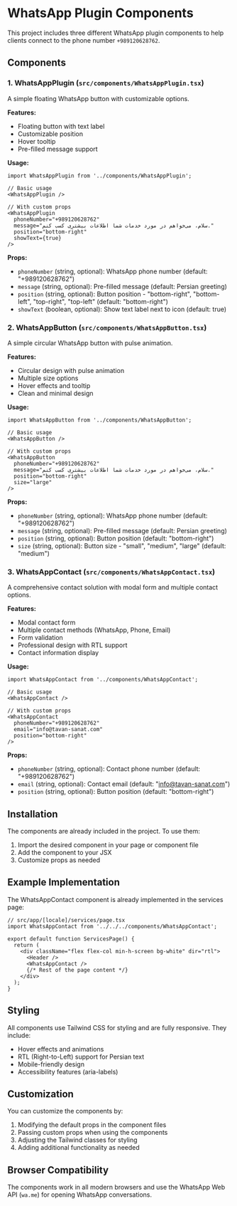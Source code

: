 # WhatsApp Plugin Components

This project includes three different WhatsApp plugin components to help clients connect to the phone number `+989120628762`.

## Components

### 1. WhatsAppPlugin (`src/components/WhatsAppPlugin.tsx`)
A simple floating WhatsApp button with customizable options.

**Features:**
- Floating button with text label
- Customizable position
- Hover tooltip
- Pre-filled message support

**Usage:**
```tsx
import WhatsAppPlugin from '../components/WhatsAppPlugin';

// Basic usage
<WhatsAppPlugin />

// With custom props
<WhatsAppPlugin 
  phoneNumber="+989120628762"
  message="سلام، می‌خواهم در مورد خدمات شما اطلاعات بیشتری کسب کنم."
  position="bottom-right"
  showText={true}
/>
```

**Props:**
- `phoneNumber` (string, optional): WhatsApp phone number (default: "+989120628762")
- `message` (string, optional): Pre-filled message (default: Persian greeting)
- `position` (string, optional): Button position - "bottom-right", "bottom-left", "top-right", "top-left" (default: "bottom-right")
- `showText` (boolean, optional): Show text label next to icon (default: true)

### 2. WhatsAppButton (`src/components/WhatsAppButton.tsx`)
A simple circular WhatsApp button with pulse animation.

**Features:**
- Circular design with pulse animation
- Multiple size options
- Hover effects and tooltip
- Clean and minimal design

**Usage:**
```tsx
import WhatsAppButton from '../components/WhatsAppButton';

// Basic usage
<WhatsAppButton />

// With custom props
<WhatsAppButton 
  phoneNumber="+989120628762"
  message="سلام، می‌خواهم در مورد خدمات شما اطلاعات بیشتری کسب کنم."
  position="bottom-right"
  size="large"
/>
```

**Props:**
- `phoneNumber` (string, optional): WhatsApp phone number (default: "+989120628762")
- `message` (string, optional): Pre-filled message (default: Persian greeting)
- `position` (string, optional): Button position (default: "bottom-right")
- `size` (string, optional): Button size - "small", "medium", "large" (default: "medium")

### 3. WhatsAppContact (`src/components/WhatsAppContact.tsx`)
A comprehensive contact solution with modal form and multiple contact options.

**Features:**
- Modal contact form
- Multiple contact methods (WhatsApp, Phone, Email)
- Form validation
- Professional design with RTL support
- Contact information display

**Usage:**
```tsx
import WhatsAppContact from '../components/WhatsAppContact';

// Basic usage
<WhatsAppContact />

// With custom props
<WhatsAppContact 
  phoneNumber="+989120628762"
  email="info@tavan-sanat.com"
  position="bottom-right"
/>
```

**Props:**
- `phoneNumber` (string, optional): Contact phone number (default: "+989120628762")
- `email` (string, optional): Contact email (default: "info@tavan-sanat.com")
- `position` (string, optional): Button position (default: "bottom-right")

## Installation

The components are already included in the project. To use them:

1. Import the desired component in your page or component file
2. Add the component to your JSX
3. Customize props as needed

## Example Implementation

The WhatsAppContact component is already implemented in the services page:

```tsx
// src/app/[locale]/services/page.tsx
import WhatsAppContact from '../../../components/WhatsAppContact';

export default function ServicesPage() {
  return (
    <div className="flex flex-col min-h-screen bg-white" dir="rtl">
      <Header />
      <WhatsAppContact />
      {/* Rest of the page content */}
    </div>
  );
}
```

## Styling

All components use Tailwind CSS for styling and are fully responsive. They include:
- Hover effects and animations
- RTL (Right-to-Left) support for Persian text
- Mobile-friendly design
- Accessibility features (aria-labels)

## Customization

You can customize the components by:
1. Modifying the default props in the component files
2. Passing custom props when using the components
3. Adjusting the Tailwind classes for styling
4. Adding additional functionality as needed

## Browser Compatibility

The components work in all modern browsers and use the WhatsApp Web API (`wa.me`) for opening WhatsApp conversations.
